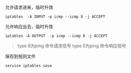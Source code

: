 允许请求进来，临时升效

```
iptables  -A INPUT -p icmp --icmp 8 -j ACCEPT
```

允许响应出去，临时升效

```
iptables -A OUTPUT  -p icmp --icmp 0 -j ACCEPT
```

> type 8为ping 命令请求信号
> type 0为ping 命令响应信号

保存到规则文件

```
service iptables save
```

